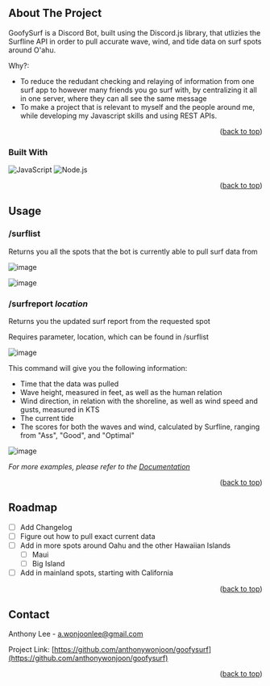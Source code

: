 <!-- ABOUT THE PROJECT -->
## About The Project

GoofySurf is a Discord Bot, built using the Discord.js library, that utlizies the Surfline API in order to pull accurate wave, wind, and tide data on surf spots around O'ahu.

Why?:
* To reduce the redudant checking and relaying of information from one surf app to however many friends you go surf with, by centralizing it all in one server, where they can all see the same message
* To make a project that is relevant to myself and the people around me, while developing my Javascript skills and using REST APIs.

<p align="right">(<a href="#readme-top">back to top</a>)</p>

### Built With

![JavaScript](https://img.shields.io/badge/-JavaScript-000000?style=flat&logo=javascript)
![Node.js](https://img.shields.io/badge/-Node.js-222222?style=flat&logo=node.js&logoColor=339933)

<p align="right">(<a href="#readme-top">back to top</a>)</p>


<!-- USAGE EXAMPLES -->
## Usage

### /surflist

Returns you all the spots that the bot is currently able to pull surf data from

![image](https://user-images.githubusercontent.com/89366304/205186413-1197912d-9efd-44b8-ab7c-9b99b3ab8119.png)

![image](https://user-images.githubusercontent.com/89366304/205186626-e173db1e-f36a-4ac3-a911-5d41e9d71ab7.png)

### /surfreport *location*

Returns you the updated surf report from the requested spot

Requires parameter, location, which can be found in /surflist

![image](https://user-images.githubusercontent.com/89366304/205186827-c18d7fb5-e591-4787-a89c-fa55a0ddffd8.png)

This command will give you the following information:

- Time that the data was pulled
- Wave height, measured in feet, as well as the human relation
- Wind direction, in relation with the shoreline, as well as wind speed and gusts, measured in KTS
- The current tide
- The scores for both the waves and wind, calculated by Surfline, ranging from "Ass", "Good", and "Optimal"

![image](https://user-images.githubusercontent.com/89366304/205186855-3ec5adc4-7d3e-4fc2-8959-7799193703bd.png)


_For more examples, please refer to the [Documentation](https://example.com)_

<p align="right">(<a href="#readme-top">back to top</a>)</p>



<!-- ROADMAP -->
## Roadmap

- [ ] Add Changelog
- [ ] Figure out how to pull exact current data
- [ ] Add in more spots around Oahu and the other Hawaiian Islands
  - [ ] Maui
  - [ ] Big Island
- [ ] Add in mainland spots, starting with California

<p align="right">(<a href="#readme-top">back to top</a>)</p>



<!-- CONTACT -->
## Contact

Anthony Lee - a.wonjoonlee@gmail.com

Project Link: [https://github.com/anthonywonjoon/goofysurf](https://github.com/anthonywonjoon/goofysurf)

<p align="right">(<a href="#readme-top">back to top</a>)</p>
